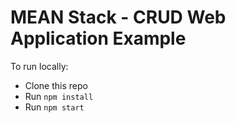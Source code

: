 # MEAN Stack - CRUD Web Application Example

To run locally:

* Clone this repo
* Run `npm install`
* Run `npm start`
